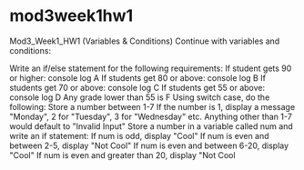 # mod3week1hw1
Mod3_Week1_HW1 (Variables &amp; Conditions)
Continue with variables and conditions:

 

Write an if/else statement for the following requirements:
If student gets 90 or higher: console log  A
If students get 80 or above: console log B
If students get 70 or above: console log C
If students get 55 or above: console log D
Any grade lower than 55 is F
Using switch case, do the following:
Store a number between 1-7
If the number is 1, display a message "Monday", 2 for "Tuesday", 3 for "Wednesday" etc.
Anything other than 1-7 would default to "Invalid Input"
Store a number in a variable called num and write an if statement: 
If num is odd, display "Cool"
If num is even and between 2-5, display "Not Cool"
If num is even and between 6-20, display "Cool"
If num is even and greater than 20, display "Not Cool
